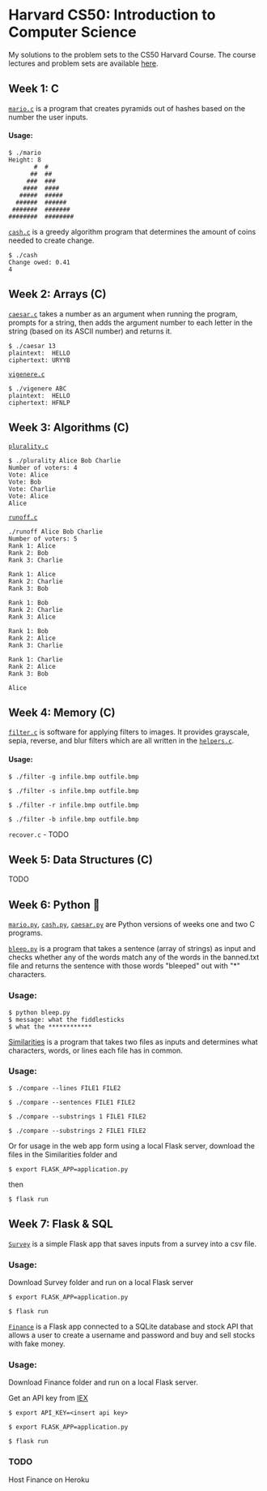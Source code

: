 # Harvard CS50: Introduction to Computer Science

My solutions to the problem sets to the CS50 Harvard Course.
The course lectures and problem sets are available [here](https://cs50.harvard.edu/college/2019/fall/).

## Week 1: C

[```mario.c```](https://github.com/breakthatbass/cs50/blob/master/pset1/mario.c) is a program that creates pyramids out of hashes based on the number the user inputs.

#### Usage:
```
$ ./mario
Height: 8
       #  #
      ##  ##
     ###  ###
    ####  ####
   #####  #####
  ######  ######
 #######  #######
########  ########
```

[```cash.c```](https://github.com/breakthatbass/cs50/blob/master/pset1/cash.c) is a greedy algorithm program that determines the amount of coins needed to create change. 

```
$ ./cash
Change owed: 0.41
4
```
## Week 2: Arrays (C)
[```caesar.c```](https://github.com/breakthatbass/cs50/blob/master/pset2/caesar.c) takes a number as an argument when running the program, prompts for a string, then adds the argument number to each letter in the string (based on its ASCII number) and returns it.

```
$ ./caesar 13
plaintext:  HELLO
ciphertext: URYYB
```

[```vigenere.c```](https://github.com/breakthatbass/cs50/blob/master/pset2/vigenere.c)

```
$ ./vigenere ABC
plaintext:  HELLO
ciphertext: HFNLP
```

## Week 3: Algorithms (C)
[```plurality.c```](https://github.com/breakthatbass/cs50/blob/master/pset3/plurality.c)

```
$ ./plurality Alice Bob Charlie
Number of voters: 4
Vote: Alice
Vote: Bob
Vote: Charlie
Vote: Alice
Alice
```

[```runoff.c```](https://github.com/breakthatbass/cs50/blob/master/pset3/runoff.c)

```
./runoff Alice Bob Charlie
Number of voters: 5
Rank 1: Alice
Rank 2: Bob
Rank 3: Charlie

Rank 1: Alice
Rank 2: Charlie
Rank 3: Bob

Rank 1: Bob
Rank 2: Charlie
Rank 3: Alice

Rank 1: Bob
Rank 2: Alice
Rank 3: Charlie

Rank 1: Charlie
Rank 2: Alice
Rank 3: Bob

Alice
```

## Week 4: Memory (C)
[```filter.c```](https://github.com/breakthatbass/cs50/tree/master/pset4/filter) is software for applying filters to images. It provides grayscale, sepia, reverse, and blur filters which are all written in the [```helpers.c```](https://github.com/breakthatbass/cs50/blob/master/pset4/filter/helpers.c).

#### Usage:
```
$ ./filter -g infile.bmp outfile.bmp
```
```
$ ./filter -s infile.bmp outfile.bmp
```
```
$ ./filter -r infile.bmp outfile.bmp
```
```
$ ./filter -b infile.bmp outfile.bmp
```

```recover.c``` - TODO

## Week 5: Data Structures (C)
TODO

## Week 6: Python 🐍
[```mario.py```](https://github.com/breakthatbass/cs50/blob/master/pset6/mario.py), [```cash.py```](https://github.com/breakthatbass/cs50/blob/master/pset6/cash.py), [```caesar.py```](https://github.com/breakthatbass/cs50/blob/master/pset6/caesar.py) are Python versions of weeks one and two C programs.

[```bleep.py```](https://github.com/breakthatbass/cs50/tree/master/pset6/bleep) is a program that takes a sentence (array of strings) as input and checks whether any of the words match any of the words in the banned.txt file and returns the sentence with those words "bleeped" out with "*" characters.

### Usage:

```
$ python bleep.py
$ message: what the fiddlesticks
$ what the ************
```

[Similarities](https://github.com/breakthatbass/cs50/tree/master/pset6/similarities) is a program that takes two files as inputs and determines what characters, words, or lines each file has in common.

### Usage:
```
$ ./compare --lines FILE1 FILE2
```
```
$ ./compare --sentences FILE1 FILE2
```
```
$ ./compare --substrings 1 FILE1 FILE2
```
```
$ ./compare --substrings 2 FILE1 FILE2
```

Or for usage in the web app form using a local Flask server, download the files in the Similarities folder and

```
$ export FLASK_APP=application.py
```
then 
```
$ flask run
```

## Week 7: Flask & SQL

[```Survey```](https://github.com/breakthatbass/cs50/tree/master/pset7/survey) is a simple Flask app that saves inputs from a survey into a csv file.

### Usage:
Download Survey folder and run on a local Flask server
```
$ export FLASK_APP=application.py
```
```
$ flask run
```

[```Finance```](https://github.com/breakthatbass/cs50/tree/master/pset7/finance) is a Flask app connected to a SQLite database and stock API that allows a user to create a username and password and buy and sell stocks with fake money.

### Usage:
Download Finance folder and run on a local Flask server.

Get an API key from [IEX](https://iexcloud.io/)

```
$ export API_KEY=<insert api key>
```
```
$ export FLASK_APP=application.py
```
```
$ flask run
```
### TODO
Host Finance on Heroku
